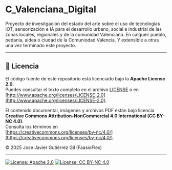 # C_Valenciana_Digital
Proyecto de invesitgación del estado del arte sobre el uso de tecnologías IOT, sensorización  e IA para el desarrollo urbano, social  e industrial de las zonas locales, regionales y de la comunidad  Valenciana. En calqueir pueblo, pedania, aldea o ciudad de la Comuniodad Valencia. Y extensible a otras una vez terminado este proyecto.



----------------------------
## 🧠 Licencia

El código fuente de este repositorio está licenciado bajo la **Apache License 2.0**.  
Puedes consultar el texto completo en el archivo [LICENSE](./LICENSE) o en  
[http://www.apache.org/licenses/LICENSE-2.0](http://www.apache.org/licenses/LICENSE-2.0).

El contenido documental, imágenes y archivos PDF están bajo licencia  
**Creative Commons Attribution-NonCommercial 4.0 International (CC BY-NC 4.0)**.  
Consulta los términos en  
[https://creativecommons.org/licenses/by-nc/4.0/](https://creativecommons.org/licenses/by-nc/4.0/).

© 2025 Jose Javier Gutiérrez Gil (FaasioFlex)

----------------------------------
[![License: Apache 2.0](https://img.shields.io/badge/License-Apache_2.0-blue.svg)](https://www.apache.org/licenses/LICENSE-2.0)
[![License: CC BY-NC 4.0](https://img.shields.io/badge/License-CC_BY--NC_4.0-lightgrey.svg)](https://creativecommons.org/licenses/by-nc/4.0/)
